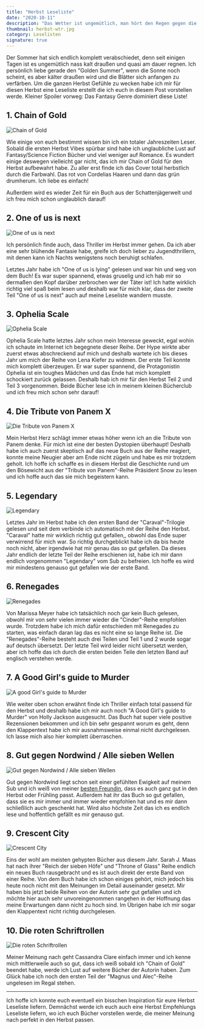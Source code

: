```yaml
---
title: "Herbst Leseliste"
date: "2020-10-11"
description: "Das Wetter ist ungemütlich, man hört den Regen gegen die Scheibe plätschern und am liebsten liegt man unter einer Decke. Die Zeichen sind alle da: Es ist endlich Herbst! Um die Herbst Gefühle richtig zu nutzen habe ich mir eine Leseliste zusammengestellt die ich euch hiermit vorstelle."
thumbnail: herbst-wtr.jpg
category: Leselisten
signature: true
---
```


Der Sommer hat sich endlich komplett verabschiedet, denn seit einigen Tagen ist es ungemütlich nass kalt draußen und quasi am dauer regnen. Ich persönlich liebe gerade den "Golden Summer", wenn die Sonne noch scheint, es aber kälter draußen wird und die Blätter sich anfangen zu verfärben. Um die ganzen Herbst Gefühle zu wecken habe ich mir für diesen Herbst eine Leseliste erstellt die ich euch in diesem Post vorstellen werde. Kleiner Spoiler vorweg: Das Fantasy Genre dominiert diese Liste!

## 1. Chain of Gold

![Chain of Gold](./chain-of-gold.jpg "Chain of Gold - Cassandra Clare")

Wie einige von euch bestimmt wissen bin ich ein totaler Jahreszeiten Leser. Sobald die ersten Herbst Vibes spürbar sind habe ich unglaubliche Lust auf Fantasy/Science Fiction Bücher und viel weniger auf Romance. Es wundert einige deswegen vielleicht gar nicht, das ich mir Chain of Gold für den Herbst aufbewahrt habe. Zu aller erst finde ich das Cover total herbstlich durch die Farbwahl. Das rot von Cordelias Haaren und dann das grün drumherum.  Ich liebe es einfach!

Außerdem wird es wieder Zeit für ein Buch aus der Schattenjägerwelt und ich freu mich schon unglaublich darauf!

## 2. One of us is next

![One of us is next](./one-of-us-is-next.jpg "One of us is next - Karen McManus")

Ich persönlich finde auch, dass Thriller im Herbst immer gehen. Da ich aber eine sehr blühende Fantasie habe, greife ich doch lieber zu Jugendthrillern, mit denen kann ich Nachts wenigstens noch beruhigt schlafen.

Letztes Jahr habe ich "One of us is lying" gelesen und war hin und weg von dem Buch! Es war super spannend, etwas gruselig und ich hab mir so dermaßen den Kopf darüber zerbrochen wer der Täter ist! Ich hatte wirklich richtig viel spaß beim lesen und deshalb war für mich klar, dass der zweite Teil "One of us is next" auch auf meine Leseliste wandern musste.

## 3. Ophelia Scale

![Ophelia Scale](./ophelia-scale.jpg "Ophelia Scale Reihe - Lena Kiefer")

Ophelia Scale hatte letztes Jahr schon mein Interesse geweckt, egal wohin ich schaute im Internet ich begegnete dieser Reihe. Der Hype wirkte aber zuerst etwas abschreckend auf mich und deshalb wartete ich bis dieses Jahr um mich der Reihe von Lena Kiefer zu widmen. Der erste Teil konnte mich komplett überzeugen. Er war super spannend, die Protagonistin Ophelia ist ein toughes Mädchen und das Ende hat mich komplett schockiert zurück gelassen. Deshalb hab ich mir für den Herbst Teil 2 und Teil 3 vorgenommen. Beide Bücher lese ich in meinem kleinen Bücherclub und ich freu mich schon sehr darauf!

## 4. Die Tribute von Panem X

![Die Tribute von Panem X](./panem.jpg "Tribute von Panem X - Suzanne Collins")

Mein Herbst Herz schlägt immer etwas höher wenn ich an die Tribute von Panem denke. Für mich ist eine der besten Dystopien überhaupt! Deshalb habe ich auch zuerst skeptisch auf das neue Buch aus der Reihe reagiert, konnte meine Neugier aber am Ende nicht zügeln und habe es mir trotzdem geholt. Ich hoffe ich schaffe es in diesem Herbst die Geschichte rund um den Bösewicht aus der "Tribute von Panem"-Reihe Präsident Snow zu lesen und ich hoffe auch das sie mich begeistern kann.

## 5. Legendary

![Legendary](./legendary.jpg "Legendary - Stephanie Garber")

Letztes Jahr im Herbst habe ich den ersten Band der "Caraval"-Trilogie gelesen und seit dem verbinde ich automatisch mit der Reihe den Herbst. "Caraval" hatte mir wirklich richtig gut gefallen,, obwohl das Ende super verwirrend für mich war. So richtig durchgeblickt habe ich da bis heute noch nicht, aber irgendwie hat mir genau das so gut gefallen. Da dieses Jahr endlich der letzte Teil der Reihe erschienen ist, habe ich mir dann endlich vorgenommen "Legendary" vom Sub zu befreien. Ich hoffe es wird mir mindestens genauso gut gefallen wie der erste Band.

## 6. Renegades

![Renegades](./renegades.jpg "Renegades - Gefährlicher Freund von Marissa Meyer")

Von Marissa Meyer habe ich tatsächlich noch gar kein Buch gelesen, obwohl mir von sehr vielen immer wieder die "Cinder"-Reihe empfohlen wurde. Trotzdem habe ich mich dafür entschieden mit Renegades zu starten, was einfach daran lag das es nicht eine so lange Reihe ist. Die "Renegades"-Reihe besteht auch drei Teilen und Teil 1 und 2 wurde sogar auf deutsch übersetzt. Der letzte Teil wird leider nicht übersetzt werden, aber ich hoffe das ich durch die ersten beiden Teile den letzten Band auf englisch verstehen werde.

## 7. A Good Girl's guide to Murder

![A good Girl's guide to Murder](./good-girls-guide.jpg "A Good Girl's guide to Murder - Holly Jackson")

Wie weiter oben schon erwähnt finde ich Thriller einfach total passend für den Herbst und deshalb habe ich mir auch noch "A Good Girl's guide to Murder" von Holly Jackson ausgesucht. Das Buch hat super viele positive Rezensionen bekommen und ich bin sehr gespannt worum es geht, denn den Klappentext habe ich mir ausnahmsweise einmal nicht durchgelesen. Ich lasse mich also hier komplett überraschen.

## 8. Gut gegen Nordwind / Alle sieben Wellen

![Gut gegen Nordwind / Alle sieben Wellen](./gut-gegen-nordwind.jpg "Gut gegen Nordwind / Alle sieben Wellen - Daniel Glattauer")

Gut gegen Nordwind liegt schon seit einer gefühlten Ewigkeit auf meinem Sub und ich weiß von meiner [besten Freundin](https://www.instagram.com/whatjanereads/), dass es auch ganz gut in den Herbst oder Frühling passt. Außerdem hat ihr das Buch so gut gefallen, dass sie es mir immer und immer wieder empfohlen hat und es mir dann schließlich auch geschenkt hat. Wird also höchste Zeit das ich es endlich lese und hoffentlich gefällt es mir genauso gut.

## 9. Crescent City

![Crescent City](./crescent-city.jpg "Crescent City - Sarah J. Maas")

Eins der wohl am meisten gehypten Bücher aus diesem Jahr. Sarah J. Maas hat nach ihrer "Reich der sieben Höfe" und "Throne of Glass" Reihe endlich ein neues Buch rausgebracht und es ist auch direkt der erste Band von einer Reihe. Von dem Buch habe ich schon einiges gehört, mich jedoch bis heute noch nicht mit den Meinungen im Detail auseinander gesetzt. Mir haben bis jetzt beide Reihen von der Autorin sehr gut gefallen und ich möchte hier auch sehr unvoreingenommen rangehen in der Hoffnung das meine Erwartungen dann nicht zu hoch sind. Im Übrigen habe ich mir sogar den Klappentext nicht richtig durchgelesen.

## 10. Die roten Schriftrollen

![Die roten Schriftrollen](./roten-schriftrollen.jpg "Die roten Schriftrollen - Cassandra Clare")

Meiner Meinung nach geht Cassandra Clare einfach immer und ich kenne mich mittlerweile auch so gut, dass ich weiß sobald ich "Chain of Gold" beendet habe, werde ich Lust auf weitere Bücher der Autorin haben. Zum Glück habe ich noch den ersten Teil der "Magnus und Alec"-Reihe ungelesen im Regal stehen.

***

Ich hoffe ich konnte euch eventuell ein bisschen Inspiration für eure Herbst Leseliste liefern. Demnächst werde ich euch auch eine Herbst Empfehlungs Leseliste liefern, wo ich euch Bücher vorstellen werde, die meiner Meinung nach perfekt in den Herbst passen.